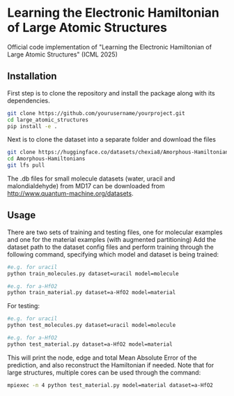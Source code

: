 # Learning the Electronic Hamiltonian of Large Atomic Structures

Official code implementation of "Learning the Electronic Hamiltonian of Large Atomic Structures" (ICML 2025)

## Installation

First step is to clone the repository and install the package along with its dependencies. 
```bash
git clone https://github.com/yourusername/yourproject.git
cd large_atomic_structures
pip install -e .
```
Next is to clone the dataset into a separate folder and download the files
```bash
git clone https://huggingface.co/datasets/chexia8/Amorphous-Hamiltonians
cd Amorphous-Hamiltonians
git lfs pull
```
The .db files for small molecule datasets (water, uracil and malondialdehyde) from MD17 can be downloaded from  http://www.quantum-machine.org/datasets. 

## Usage

There are two sets of training and testing files, one for molecular examples and one for the material examples (with augmented partitioning) 
Add the dataset path to the dataset config files and perform training through the following command, specifying which model and dataset is being trained:

```bash
#e.g. for uracil 
python train_molecules.py dataset=uracil model=molecule

#e.g. for a-HfO2
python train_material.py dataset=a-HfO2 model=material

```

For testing: 

```bash
#e.g. for uracil 
python test_molecules.py dataset=uracil model=molecule

#e.g. for a-HfO2
python test_material.py dataset=a-HfO2 model=material

```

This will print the node, edge and total Mean Absolute Error of the prediction, and also reconstruct the Hamiltonian if needed. Note that for large structures, multiple cores can be used through the command:

```bash
mpiexec -n 4 python test_material.py model=material dataset=a-HfO2
```

